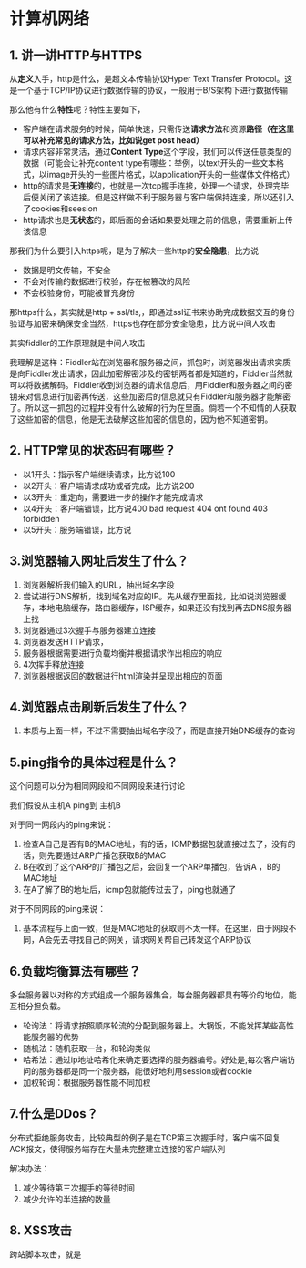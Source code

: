 # 计算机网络

## 1. 讲一讲HTTP与HTTPS

从**定义**入手，http是什么，是超文本传输协议Hyper Text Transfer Protocol。这是一个基于TCP/IP协议进行数据传输的协议，一般用于B/S架构下进行数据传输

那么他有什么**特性**呢？特性主要如下，

* 客户端在请求服务的时候，简单快速，只需传送**请求方法**和资源**路径（在这里可以补充常见的请求方法，比如说get post head）**
* 请求内容非常灵活，通过**Content Type**这个字段，我们可以传送任意类型的数据（可能会让补充content type有哪些：举例，以text开头的一些文本格式，以image开头的一些图片格式，以application开头的一些媒体文件格式）
* http的请求是**无连接**的，也就是一次tcp握手连接，处理一个请求，处理完毕后便关闭了该连接。但是这样做不利于服务器与客户端保持连接，所以还引入了cookies和seesion
* http请求也是**无状态**的，即后面的会话如果要处理之前的信息，需要重新上传该信息

那我们为什么要引入https呢，是为了解决一些http的**安全隐患**，比方说

* 数据是明文传输，不安全
* 不会对传输的数据进行校验，存在被篡改的风险
* 不会校验身份，可能被冒充身份

那https什么，其实就是http + ssl/tls,，即通过ssl证书来协助完成数据交互的身份验证与加密来确保安全当然，https也存在部分安全隐患，比方说中间人攻击

其实fiddler的工作原理就是中间人攻击

我理解是这样：Fiddler站在浏览器和服务器之间，抓包时，浏览器发出请求实质是向Fiddler发出请求，因此加密解密涉及的密钥两者都是知道的，Fiddler当然就可以将数据解码。Fiddler收到浏览器的请求信息后，用Fiddler和服务器之间的密钥来对信息进行加密再传送，这些加密后的信息就只有Fiddler和服务器才能解密了。所以这一抓包的过程并没有什么破解的行为在里面。倘若一个不知情的人获取了这些加密的信息，他是无法破解这些加密的信息的，因为他不知道密钥。

## 2. HTTP常见的状态码有哪些？

* 以1开头：指示客户端继续请求，比方说100
* 以2开头：客户端请求成功或者完成，比方说200
* 以3开头：重定向，需要进一步的操作才能完成请求
* 以4开头：客户端错误，比方说400 bad request 404 ont found 403 forbidden
* 以5开头：服务端错误，比方说

## 3.浏览器输入网址后发生了什么？

1. 浏览器解析我们输入的URL，抽出域名字段
2. 尝试进行DNS解析，找到域名对应的IP。先从缓存里面找，比如说浏览器缓存，本地电脑缓存，路由器缓存，ISP缓存，如果还没有找到再去DNS服务器上找
3. 浏览器通过3次握手与服务器建立连接
4. 浏览器发送HTTP请求，
5. 服务器根据需要进行负载均衡并根据请求作出相应的响应
6. 4次挥手释放连接
7. 浏览器根据返回的数据进行html渲染并呈现出相应的页面

## 4.浏览器点击刷新后发生了什么？

1. 本质与上面一样，不过不需要抽出域名字段了，而是直接开始DNS缓存的查询

## 5.ping指令的具体过程是什么？

这个问题可以分为相同网段和不同网段来进行讨论

我们假设从主机A ping到 主机B

对于同一网段内的ping来说：

1. 检查A自己是否有B的MAC地址，有的话，ICMP数据包就直接过去了，没有的话，则先要通过ARP广播包获取B的MAC
2. B在收到了这个ARP的广播包之后，会回复一个ARP单播包，告诉A ，B的MAC地址
3. 在A了解了B的地址后，icmp包就能传过去了，ping也就通了

对于不同网段的ping来说：

1. 基本流程与上面一致，但是MAC地址的获取则不太一样。在这里，由于网段不同，A会先去寻找自己的网关，请求网关帮自己转发这个ARP协议

## 6.负载均衡算法有哪些？

多台服务器以对称的方式组成一个服务器集合，每台服务器都具有等价的地位，能互相分担负载。

* 轮询法：将请求按照顺序轮流的分配到服务器上。大锅饭，不能发挥某些高性能服务器的优势
* 随机法：随机获取一台，和轮询类似
* 哈希法：通过ip地址哈希化来确定要选择的服务器编号。好处是,每次客户端访问的服务器都是同一个服务器，能很好地利用session或者cookie
* 加权轮询：根据服务器性能不同加权

## 7.什么是DDos？

分布式拒绝服务攻击，比较典型的例子是在TCP第三次握手时，客户端不回复ACK报文，使得服务端存在大量未完整建立连接的客户端队列

解决办法：

1. 减少等待第三次握手的等待时间
2. 减少允许的半连接的数量

## 8. XSS攻击

跨站脚本攻击，就是

